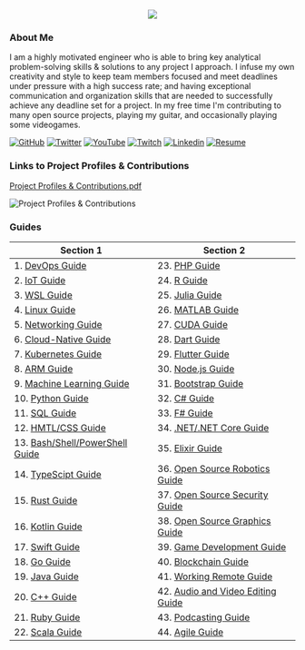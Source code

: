 <h1 align="center">
 <img src="https://user-images.githubusercontent.com/45159366/81243342-6c350f00-8fc4-11ea-9037-9cbe0f7bf3ff.png">
</h1>

### About Me
I am a highly motivated engineer who is able to bring key analytical problem-solving skills & solutions to any project I approach. I infuse my own creativity and style to keep team members focused and meet deadlines under pressure with a high success rate; and having exceptional communication and organization skills that are needed to successfully achieve any deadline set for a project. In my free time I'm contributing to many open source projects, playing my guitar, and occasionally playing some videogames.

[![GitHub](https://user-images.githubusercontent.com/45159366/94374332-67cad900-00c0-11eb-953d-8727aae8031d.png)](https://github.com/mikeroyal)
[![Twitter](https://user-images.githubusercontent.com/45159366/85327986-bdba3000-b484-11ea-87f0-20be14e54852.png)](https://twitter.com/Miker256)
[![YouTube](https://user-images.githubusercontent.com/45159366/95527913-81570500-098b-11eb-9d12-7601543de4aa.png)]()
[![Twitch](https://user-images.githubusercontent.com/45159366/95504868-3ecd0280-0962-11eb-8ec2-a6c84182fb3e.png)]()
[![Linkedin](https://user-images.githubusercontent.com/45159366/85327989-beeb5d00-b484-11ea-9996-d6042a365e34.png)](https://www.linkedin.com/in/michael-royal-b923b4134/)
[![Resume](https://user-images.githubusercontent.com/45159366/85609897-5e3a5c80-b60b-11ea-94d4-751c7385e80a.png)](https://github.com/mikeroyal/mikeroyal.github.io/files/5170773/Michael-Royal-Resume.pdf)

### Links to Project Profiles & Contributions

[Project Profiles & Contributions.pdf](https://github.com/mikeroyal/mikeroyal.github.io/files/4875593/Links.to.Project.Contributions.pdf)

![Project Profiles & Contributions](https://user-images.githubusercontent.com/45159366/86542054-ed2a5d00-bec6-11ea-875e-9909383fe64c.png)

### Guides

| Section 1 | Section 2 |
| --------------- | --------------- | 
| 1. [DevOps Guide](https://salsa.debian.org/mikeroyal-guest/devops)| 23. [PHP Guide](https://github.com/mikeroyal/PHP-Guide)|
| 2. [IoT Guide](https://github.com/mikeroyal/IoT-Guide)| 24. [R Guide](https://github.com/mikeroyal/R-Guide)|
| 3. [WSL Guide](https://github.com/mikeroyal/WSL-Guide)| 25. [Julia Guide](https://github.com/mikeroyal/Julia_lang-Guide)|
| 4. [Linux Guide](https://github.com/mikeroyal/Linux-Guide)| 26. [MATLAB Guide](https://github.com/mikeroyal/MATLAB-Guide)|
| 5. [Networking Guide](https://github.com/mikeroyal/Networking-Guide)| 27. [CUDA Guide](https://github.com/mikeroyal/CUDA-Guide)|
| 6. [Cloud-Native Guide](https://github.com/mikeroyal/Cloud-Native-Guide)| 28. [Dart Guide](https://github.com/mikeroyal/Dart-Guide)|
| 7. [Kubernetes Guide](https://github.com/mikeroyal/Kubernetes-Guide) | 29. [Flutter Guide](https://github.com/mikeroyal/Flutter-Guide)| 
| 8. [ARM Guide](https://github.com/mikeroyal/ARM-Guide) | 30. [Node.js Guide](https://github.com/mikeroyal/Node.js-Guide)|
| 9. [Machine Learning Guide](https://gitlab.com/maos20008/intro-to-machine-learning)| 31. [Bootstrap Guide](https://github.com/mikeroyal/Bootstrap-Guide)|
| 10. [Python Guide](https://github.com/mikeroyal/Python-Guide)| 32.  [C# Guide](https://github.com/mikeroyal/C-Sharp-Guide)|
| 11. [SQL Guide](https://github.com/mikeroyal/SQL-Guide)| 33. [F# Guide](https://github.com/mikeroyal/F-Sharp-Guide)|
| 12. [HMTL/CSS Guide](https://github.com/mikeroyal/HMTL-CSS-Guide)| 34. [.NET/.NET Core Guide](https://github.com/mikeroyal/.NET-Guide)|
| 13. [Bash/Shell/PowerShell Guide](https://github.com/mikeroyal/Bash-Shell-Powershell-Guide)| 35. [Elixir Guide](https://github.com/mikeroyal/Elixir-Guide)| 
| 14. [TypeScipt Guide](https://github.com/mikeroyal/TypeScript-Guide)| 36. [Open Source Robotics Guide](https://invent.kde.org/mikeroyal/robotics)|
| 15. [Rust Guide](https://github.com/mikeroyal/Rust_lang-Guide)| 37. [Open Source Security Guide](https://salsa.debian.org/mikeroyal-guest/open-source-security-guide)|
| 16. [Kotlin Guide](https://github.com/mikeroyal/Kotlin-Guide)| 38. [Open Source Graphics Guide](https://gitlab.com/maos20008/open-source-3d-modeling-guide)|
| 17. [Swift Guide](https://github.com/mikeroyal/Swift-Guide)| 39. [Game Development Guide](https://github.com/mikeroyal/Game-Development-Guide)|
| 18. [Go Guide](https://github.com/mikeroyal/Go-Guide)| 40. [Blockchain Guide](https://github.com/mikeroyal/Blockchain-Guide)| 
| 19. [Java Guide](https://github.com/mikeroyal/Java-Guide)| 41. [Working Remote Guide](https://github.com/mikeroyal/Working-Remote-Guide)|
| 20. [C++ Guide](https://github.com/mikeroyal/CPP-Guide)| 42. [Audio and Video Editing Guide](https://github.com/mikeroyal/Audio-and-Video-Editing-Guide)|
| 21. [Ruby Guide](https://github.com/mikeroyal/Ruby-Guide)| 43.  [Podcasting Guide](https://github.com/mikeroyal/Podcasting-Guide)|                                                    
| 22. [Scala Guide](https://github.com/mikeroyal/Scala-Guide)  |44. [Agile Guide](https://github.com/mikeroyal/Agile-Guide)| 
